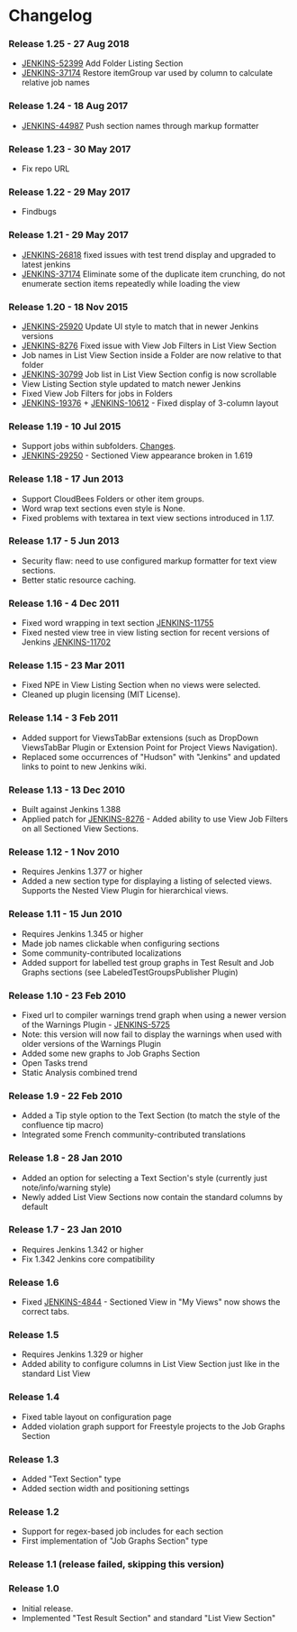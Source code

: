 # Changelog

### Release 1.25 - 27 Aug 2018

* [JENKINS-52399](https://issues.jenkins-ci.org/browse/JENKINS-52399) Add Folder Listing Section
* [JENKINS-37174](https://issues.jenkins-ci.org/browse/JENKINS-37174) Restore itemGroup var used by column to calculate relative job names

### Release 1.24 - 18 Aug 2017

* [JENKINS-44987](https://issues.jenkins-ci.org/browse/JENKINS-44987) Push section names through markup formatter

### Release 1.23 - 30 May 2017

* Fix repo URL

### Release 1.22 - 29 May 2017

* Findbugs

### Release 1.21 - 29 May 2017

* [JENKINS-26818](https://issues.jenkins-ci.org/browse/JENKINS-26818) fixed issues with test trend display and upgraded to latest jenkins
* [JENKINS-37174](https://issues.jenkins-ci.org/browse/JENKINS-37174) Eliminate some of the duplicate item crunching, do not enumerate section items repeatedly while loading the view

### Release 1.20 - 18 Nov 2015

* [JENKINS-25920](https://issues.jenkins-ci.org/browse/JENKINS-25920) Update UI style to match that in newer Jenkins versions
* [JENKINS-8276](https://issues.jenkins-ci.org/browse/JENKINS-8276) Fixed issue with View Job Filters in List View Section
* Job names in List View Section inside a Folder are now relative to that folder
* [JENKINS-30799](https://issues.jenkins-ci.org/browse/JENKINS-30799) Job list in List View Section config is now scrollable
* View Listing Section style updated to match newer Jenkins
* Fixed View Job Filters for jobs in Folders
* [JENKINS-19376](https://issues.jenkins-ci.org/browse/JENKINS-19376) + [JENKINS-10612](https://issues.jenkins-ci.org/browse/JENKINS-10612) - Fixed display of 3-column layout

### Release 1.19 - 10 Jul 2015

* Support jobs within subfolders. [Changes](https://github.com/jenkinsci/sectioned-view-plugin/commit/e405ad06b55ddf8a2a98f6998d5975e771b47bea).
* [JENKINS-29250](https://issues.jenkins-ci.org/browse/JENKINS-29250) - Sectioned View appearance broken in 1.619

### Release 1.18 - 17 Jun 2013

* Support CloudBees Folders or other item groups.
* Word wrap text sections even style is None.
* Fixed problems with textarea in text view sections introduced in 1.17.

### Release 1.17 - 5 Jun 2013

* Security flaw: need to use configured markup formatter for text view sections.
* Better static resource caching.

### Release 1.16 - 4 Dec 2011

* Fixed word wrapping in text section [JENKINS-11755](https://issues.jenkins-ci.org/browse/JENKINS-11755)
* Fixed nested view tree in view listing section for recent versions of Jenkins [JENKINS-11702](https://issues.jenkins-ci.org/browse/JENKINS-11702)

### Release 1.15 - 23 Mar 2011

* Fixed NPE in View Listing Section when no views were selected.
* Cleaned up plugin licensing (MIT License).

### Release 1.14 - 3 Feb 2011

* Added support for ViewsTabBar extensions (such as DropDown ViewsTabBar Plugin or Extension Point for Project Views Navigation).
* Replaced some occurrences of "Hudson" with "Jenkins" and updated links to point to new Jenkins wiki.

### Release 1.13 - 13 Dec 2010

* Built against Jenkins 1.388
* Applied patch for [JENKINS-8276](https://issues.jenkins-ci.org/browse/JENKINS-8276) - Added ability to use View Job Filters on all Sectioned View Sections.

### Release 1.12 - 1 Nov 2010

* Requires Jenkins 1.377 or higher
* Added a new section type for displaying a listing of selected views. Supports the Nested View Plugin for hierarchical views.

### Release 1.11 - 15 Jun 2010

* Requires Jenkins 1.345 or higher
* Made job names clickable when configuring sections
* Some community-contributed localizations
* Added support for labelled test group graphs in Test Result and Job Graphs sections (see LabeledTestGroupsPublisher Plugin)

### Release 1.10 - 23 Feb 2010

* Fixed url to compiler warnings trend graph when using a newer version of the Warnings Plugin - [JENKINS-5725](https://issues.jenkins-ci.org/browse/JENKINS-5725)
* Note: this version will now fail to display the warnings when used with older versions of the Warnings Plugin
* Added some new graphs to Job Graphs Section
* Open Tasks trend
* Static Analysis combined trend

### Release 1.9 - 22 Feb 2010

* Added a Tip style option to the Text Section (to match the style of the confluence tip macro)
* Integrated some French community-contributed translations

### Release 1.8 - 28 Jan 2010

* Added an option for selecting a Text Section's style (currently just note/info/warning style)
* Newly added List View Sections now contain the standard columns by default

### Release 1.7 - 23 Jan 2010

* Requires Jenkins 1.342 or higher
* Fix 1.342 Jenkins core compatibility

### Release 1.6

* Fixed [JENKINS-4844](https://issues.jenkins-ci.org/browse/JENKINS-4844) - Sectioned View in "My Views" now shows the correct tabs.

### Release 1.5

* Requires Jenkins 1.329 or higher
* Added ability to configure columns in List View Section just like in the standard List View

### Release 1.4

* Fixed table layout on configuration page
* Added violation graph support for Freestyle projects to the Job Graphs Section

### Release 1.3

* Added "Text Section" type
* Added section width and positioning settings

### Release 1.2

* Support for regex-based job includes for each section
* First implementation of "Job Graphs Section" type

### Release 1.1 (release failed, skipping this version)

### Release 1.0

* Initial release.
* Implemented "Test Result Section" and standard "List View Section"
